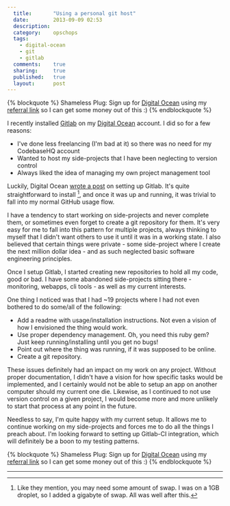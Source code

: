 ```yaml
---
  title:       "Using a personal git host"
  date:        2013-09-09 02:53
  description:
  category:    opschops
  tags:
    - digital-ocean
    - git
    - gitlab
  comments:    true
  sharing:     true
  published:   true
  layout:      post
---
```


{% blockquote %}
Shameless Plug: Sign up for <a href="https://www.digitalocean.com/?refcode=fe06b043a083">Digital Ocean</a> using my <a href="https://www.digitalocean.com/?refcode=fe06b043a083">referral link</a> so I can get some money out of this :)
{% endblockquote %}

I recently installed [Gitlab](http://gitlab.org/) on my [Digital Ocean](https://www.digitalocean.com/?refcode=fe06b043a083) account. I did so for a few reasons:

- I've done less freelancing (I'm bad at it) so there was no need for my CodebaseHQ account
- Wanted to host my side-projects that I have been neglecting to version control
- Always liked the idea of managing my own project management tool

Luckily, Digital Ocean [wrote a post](https://www.digitalocean.com/community/articles/how-to-set-up-gitlab-as-your-very-own-private-github-clone) on setting up Gitlab. It's quite straightforward to install [^1], and once it was up and running, it was trivial to fall into my normal GitHub usage flow.

I have a tendency to start working on side-projects and never complete them, or sometimes even forget to create a git repository for them. It's very easy for me to fall into this pattern for multiple projects, always thinking to myself that I didn't want others to use it until it was in a working state. I also believed that certain things were private - some side-project where I create the next million dollar idea - and as such neglected basic software engineering principles.

Once I setup Gitlab, I started creating new repositories to hold all my code, good or bad. I have some abandoned side-projects sitting there - monitoring, webapps, cli tools - as well as my current interests.

One thing I noticed was that I had ~19 projects where I had not even bothered to do some/all of the following:

- Add a readme with usage/installation instructions. Not even a vision of how I envisioned the thing would work.
- Use proper dependency management. Oh, you need this ruby gem? Just keep running/installing until you get no bugs!
- Point out where the thing was running, if it was supposed to be online.
- Create a git repository.

These issues definitely had an impact on my work on any project. Without proper documentation, I didn't have a vision for how specific tasks would be implemented, and I certainly would not be able to setup an app on another computer should my current one die. Likewise, as I continued to not use version control on a given project, I would become more and more unlikely to start that process at any point in the future.

Needless to say, I'm quite happy with my current setup. It allows me to continue working on my side-projects and forces me to do all the things I preach about. I'm looking forward to setting up Gitlab-CI integration, which will definitely be a boon to my testing patterns.

{% blockquote %}
Shameless Plug: Sign up for <a href="https://www.digitalocean.com/?refcode=fe06b043a083">Digital Ocean</a> using my <a href="https://www.digitalocean.com/?refcode=fe06b043a083">referral link</a> so I can get some money out of this :)
{% endblockquote %}

---

[^1]: Like they mention, you may need some amount of swap. I was on a 1GB droplet, so I added a gigabyte of swap. All was well after this.
